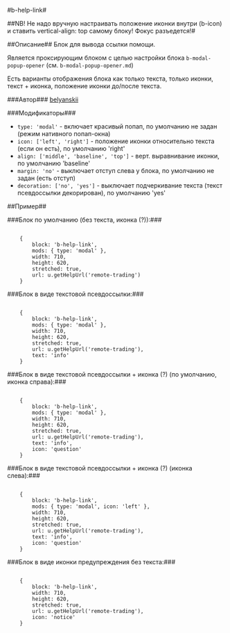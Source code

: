 #b-help-link#

##NB! Не надо вручную настраивать положение иконки внутри (b-icon) и ставить vertical-align: top самому блоку!
Фокус разъедется!#

##Описание##
Блок для вывода ссылки помощи.

Является проксирующим блоком с целью настройки блока `b-modal-popup-opener` (см. `b-modal-popup-opener.md`)

Есть варианты отображения блока как только текста, только иконки, текст + иконка, положение иконки до/после текста.

###Автор###
[belyanskii](https://staff.yandex-team.ru/belyanskii)

###Модификаторы###

* `type: 'modal'` - включает красивый попап, по умолчанию не задан (режим нативного попап-окна)
* `icon: ['left', 'right']` - положение иконки относительно текста (если он есть), по умолчанию 'right'
* `align: ['middle', 'baseline', 'top']` - верт. выравнивание иконки, по умолчанию 'baseline'
* `margin: 'no'` - выключает отступ слева у блока, по умолчанию не задан (есть отступ)
* `decoration: ['no', 'yes']` - выключает подчеркивание текста (текст псевдоссылки декорирован), по умолчанию 'yes'

##Пример##

###Блок по умолчанию (без текста, иконка (?)):###
```

    {
        block: 'b-help-link',
        mods: { type: 'modal' },
        width: 710,
        height: 620,
        stretched: true,
        url: u.getHelpUrl('remote-trading')
    }
```

###Блок в виде текстовой псевдоссылки:###
```

    {
        block: 'b-help-link',
        mods: { type: 'modal' },
        width: 710,
        height: 620,
        stretched: true,
        url: u.getHelpUrl('remote-trading'),
        text: 'info'
    }
```

###Блок в виде текстовой псевдоссылки + иконка (?) (по умолчанию, иконка справа):###
```

    {
        block: 'b-help-link',
        mods: { type: 'modal' },
        width: 710,
        height: 620,
        stretched: true,
        url: u.getHelpUrl('remote-trading'),
        text: 'info',
        icon: 'question'
    }
```

###Блок в виде текстовой псевдоссылки + иконка (?) (иконка слева):###
```

    {
        block: 'b-help-link',
        mods: { type: 'modal', icon: 'left' },
        width: 710,
        height: 620,
        stretched: true,
        url: u.getHelpUrl('remote-trading'),
        text: 'info',
        icon: 'question'
    }
```

###Блок в виде иконки предупреждения без текста:###
```

    {
        block: 'b-help-link',
        width: 710,
        height: 620,
        stretched: true,
        url: u.getHelpUrl('remote-trading'),
        icon: 'notice'
    }
```
